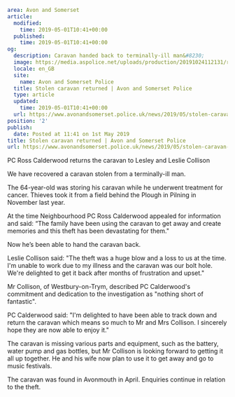 ```yaml
area: Avon and Somerset
article:
  modified:
    time: 2019-05-01T10:41+00:00
  published:
    time: 2019-05-01T10:41+00:00
og:
  description: Caravan handed back to terminally-ill man&#8230;
  image: https://media.aspolice.net/uploads/production/20191024112131/recovered-caravan-e1556707021891.jpg
  locale: en_GB
  site:
    name: Avon and Somerset Police
  title: Stolen caravan returned | Avon and Somerset Police
  type: article
  updated:
    time: 2019-05-01T10:41+00:00
  url: https://www.avonandsomerset.police.uk/news/2019/05/stolen-caravan-returned/
position: '2'
publish:
  date: Posted at 11:41 on 1st May 2019
title: Stolen caravan returned | Avon and Somerset Police
url: https://www.avonandsomerset.police.uk/news/2019/05/stolen-caravan-returned/
```

PC Ross Calderwood returns the caravan to Lesley and Leslie Collison

We have recovered a caravan stolen from a terminally-ill man.

The 64-year-old was storing his caravan while he underwent treatment for cancer. Thieves took it from a field behind the Plough in Pilning in November last year.

At the time Neighbourhood PC Ross Calderwood appealed for information and said: “The family have been using the caravan to get away and create memories and this theft has been devastating for them."

Now he’s been able to hand the caravan back.

Leslie Collison said: "The theft was a huge blow and a loss to us at the time. I'm unable to work due to my illness and the caravan was our bolt hole. We're delighted to get it back after months of frustration and upset."

Mr Collison, of Westbury-on-Trym, described PC Calderwood's commitment and dedication to the investigation as "nothing short of fantastic".

PC Calderwood said: "I'm delighted to have been able to track down and return the caravan which means so much to Mr and Mrs Collison. I sincerely hope they are now able to enjoy it."

The caravan is missing various parts and equipment, such as the battery, water pump and gas bottles, but Mr Collison is looking forward to getting it all up together. He and his wife now plan to use it to get away and go to music festivals.

The caravan was found in Avonmouth in April. Enquiries continue in relation to the theft.
